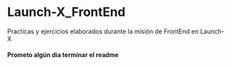# Launch-X_FrontEnd
Practicas y ejercicios elaborados durante la misión de FrontEnd en Launch-X
#### Prometo algún dia terminar el readme 